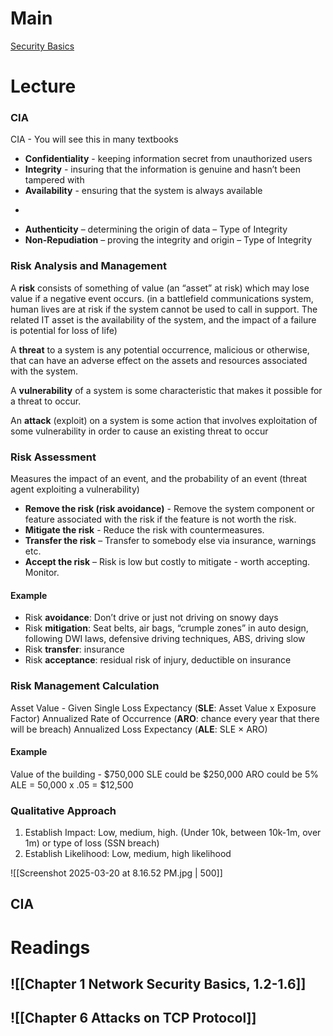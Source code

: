# Main

[Security Basics](https://brightspace.nyu.edu/d2l/le/lessons/444512/units/11279242)

# Lecture

### CIA

CIA - You will see this in many textbooks 
- **Confidentiality** - keeping information secret from unauthorized users 
- **Integrity** - insuring that the information is genuine and hasn’t been tampered with
- **Availability** - ensuring that the system is always available
+
- **Authenticity** – determining the origin of data – Type of Integrity
- **Non-Repudiation** – proving the integrity and origin – Type of Integrity

### Risk Analysis and Management

A **risk** consists of something of value (an “asset” at risk) which may lose value if a negative event occurs. (in a battlefield communications system, human lives are at risk if the system cannot be used to call in support. The related IT asset is the availability of the system, and the impact of a failure is potential for loss of life)

A **threat** to a system is any potential occurrence, malicious or otherwise, that can have an adverse effect on the assets and resources associated with the system. 

A **vulnerability** of a system is some characteristic that makes it possible for a threat to occur. 

An **attack** (exploit) on a system is some action that involves exploitation of some vulnerability in order to cause an existing threat to occur

### Risk Assessment 

Measures the impact of an event, and the probability of an event (threat agent exploiting a vulnerability)

- **Remove the risk (risk avoidance)** - Remove the system component or feature associated with the risk if the feature is not worth the risk. 
- **Mitigate the risk** - Reduce the risk with countermeasures. 
- **Transfer the risk** – Transfer to somebody else via insurance, warnings etc. 
- **Accept the risk** – Risk is low but costly to mitigate - worth accepting. Monitor.

#### Example 
- Risk **avoidance**: Don’t drive or just not driving on snowy days 
- Risk **mitigation**: Seat belts, air bags, “crumple zones” in auto design, following DWI laws, defensive driving techniques, ABS, driving slow 
- Risk **transfer**: insurance
- Risk **acceptance**: residual risk of injury, deductible on insurance
### Risk Management Calculation

Asset Value - Given
Single Loss Expectancy (**SLE**: Asset Value x Exposure Factor)
Annualized Rate of Occurrence (**ARO**: chance every year that there will be breach)
Annualized Loss Expectancy (**ALE**: SLE $\times$ ARO)

#### Example
Value of the building - $750,000
SLE could be $250,000
ARO could be 5%
ALE = 50,000 x .05 = $12,500

### Qualitative Approach
1. Establish Impact: Low, medium, high. (Under 10k, between 10k-1m, over 1m) or type of loss (SSN breach)
2. Establish Likelihood: Low, medium, high likelihood

![[Screenshot 2025-03-20 at 8.16.52 PM.jpg | 500]]

## CIA 

# Readings
## ![[Chapter 1 Network Security Basics, 1.2-1.6]]
## ![[Chapter 6 Attacks on TCP Protocol]]
